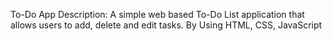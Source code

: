 To-Do App
Description: A simple web based To-Do List application that allows users to add, delete and edit tasks. 
By Using HTML, CSS, JavaScript 
